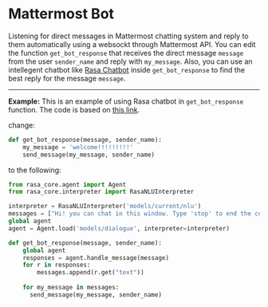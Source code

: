 # Mattermost Bot
Listening for direct messages in Mattermost chatting system and reply to them automatically using a websockt through Mattermost API. You can edit the function `get_bot_response` that receives the direct message `message` from the user `sender_name` and reply with `my_message`. Also, you can use an intellegent chatbot like [Rasa Chatbot](https://rasa.com/) inside `get_bot_response` to find the best reply for the message `message`.
___________________________________________________________________________________________________________________________
**Example:**
This is an example of using Rasa chatbot in `get_bot_response` function. The code is based on [this link](https://rasa.com/docs/core/quickstart/#id3).

change:
```python
def get_bot_response(message, sender_name):
    my_message = 'welcome!!!!!!!!!'
    send_message(my_message, sender_name)
```
to the following:
```python
from rasa_core.agent import Agent
from rasa_core.interpreter import RasaNLUInterpreter

interpreter = RasaNLUInterpreter('models/current/nlu')
messages = ["Hi! you can chat in this window. Type 'stop' to end the conversation."]
global agent
agent = Agent.load('models/dialogue', interpreter=interpreter)

def get_bot_response(message, sender_name):
    global agent
    responses = agent.handle_message(message)
    for r in responses:
        messages.append(r.get("text"))
    
    for my_message in messages:
      send_message(my_message, sender_name)
```
